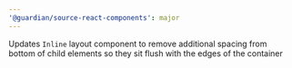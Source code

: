 ```yaml
---
'@guardian/source-react-components': major
---
```


Updates `Inline` layout component to remove additional spacing from bottom of child elements so they sit flush with the edges of the container
